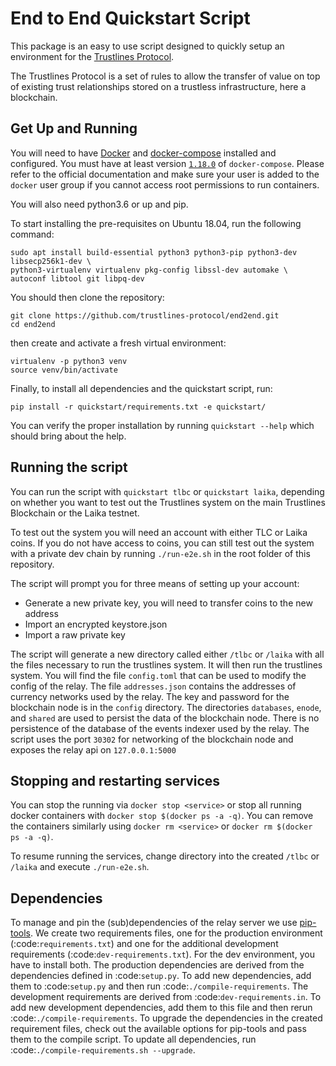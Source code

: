 # End to End Quickstart Script

This package is an easy to use script designed to quickly setup an environment for the [Trustlines Protocol](https://trustlines.foundation/protocol.html).

The Trustlines Protocol is a set of rules to allow the transfer of value on top of existing trust
relationships stored on a trustless infrastructure, here a blockchain.

## Get Up and Running

You will need to have [Docker](https://docker.com) and [docker-compose](https://docs.docker.com/compose/)
installed and configured. You must have at least version [`1.18.0`](https://github.com/docker/compose/releases/tag/1.18.0)
of `docker-compose`. Please refer to the official documentation and make sure your user is added
to the `docker` user group if you cannot access root permissions to run containers.

You will also need python3.6 or up and pip.

To start installing the pre-requisites on Ubuntu 18.04, run the following command:
```
sudo apt install build-essential python3 python3-pip python3-dev libsecp256k1-dev \
python3-virtualenv virtualenv pkg-config libssl-dev automake \
autoconf libtool git libpq-dev
```

You should then clone the repository:
```
git clone https://github.com/trustlines-protocol/end2end.git
cd end2end
```

then create and activate a fresh virtual environment:
```
virtualenv -p python3 venv
source venv/bin/activate
```

Finally, to install all dependencies and the quickstart script, run:
```
pip install -r quickstart/requirements.txt -e quickstart/
```

You can verify the proper installation by running `quickstart --help` which should bring about the help.

## Running the script

You can run the script with `quickstart tlbc` or `quickstart laika`, depending on whether you want to
test out the Trustlines system on the main Trustlines Blockchain or the Laika testnet.

To test out the system you will need an account with either TLC or Laika coins.
If you do not have access to coins, you can still test out the system with a private dev chain by running
`./run-e2e.sh` in the root folder of this repository.

The script will prompt you for three means of setting up your account:
 - Generate a new private key, you will need to transfer coins to the new address
 - Import an encrypted keystore.json
 - Import a raw private key

The script will generate a new directory called either `/tlbc` or `/laika` with all the
files necessary to run the trustlines system. It will then run the trustlines system.
You will find the file `config.toml` that can be used to modify the config of the relay.
The file `addresses.json` contains the addresses of currency networks used by the relay.
The key and password for the blockchain node is in the `config` directory.
The directories `databases`, `enode`, and `shared` are used to persist the data of the blockchain node.
There is no persistence of the database of the events indexer used by the relay.
The script uses the port `30302` for networking of the blockchain node and exposes the relay api on
`127.0.0.1:5000`

## Stopping and restarting services

You can stop the running via `docker stop <service>` or stop all running docker
containers with `docker stop $(docker ps -a -q)`. You can remove the containers
similarly using `docker rm <service>` or `docker rm $(docker ps -a -q)`.

To resume running the services, change directory into the created `/tlbc` or `/laika`
and execute `./run-e2e.sh`.



## Dependencies

To manage and pin the (sub)dependencies of the relay server we use
[pip-tools](https://github.com/jazzband/pip-tools/).
We create two requirements files, one for the production environment (:code:`requirements.txt`)
and one for the additional development requirements (:code:`dev-requirements.txt`).
For the dev environment, you have to install both. The production dependencies are derived
from the dependencies defined in :code:`setup.py`.
To add new dependencies, add them to :code:`setup.py` and then run :code:`./compile-requirements`.
The development requirements are derived from :code:`dev-requirements.in`. To add new development
dependencies, add them to this file and then rerun :code:`./compile-requirements`.
To upgrade the dependencies in the created requirement files, check out the available options
for pip-tools and pass them to the compile script. To update all dependencies,
run :code:`./compile-requirements.sh --upgrade`.
